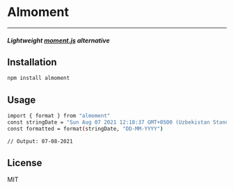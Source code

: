 # Almoment

 ---

##### Lightweight [moment.js](https://www.npmjs.com/package/moment)  alternative





## Installation

```sh
npm install almoment
```
## Usage

```sh
import { format } from "almoment"
const stringDate = "Sun Aug 07 2021 12:18:37 GMT+0500 (Uzbekistan Standard Time)"
const formatted = format(stringDate, "DD-MM-YYYY")

// Output: 07-08-2021
```



## License

MIT


